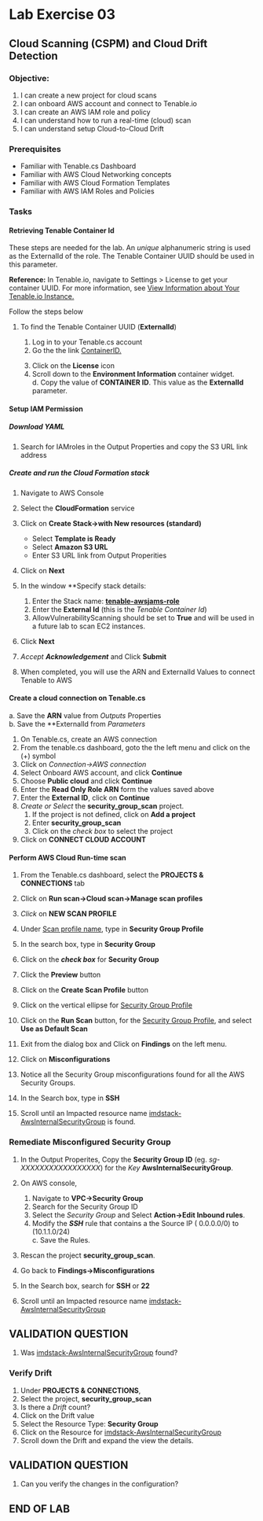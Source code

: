 # Lab Exercise 03

## Cloud Scanning (CSPM) and Cloud Drift Detection

### Objective:

1.  I can create a new project for cloud scans
1.  I can onboard AWS account and connect to Tenable.io 
1.  I can create an AWS IAM role and policy
1.  I can understand how to run a real-time (cloud) scan
1.  I can understand setup Cloud-to-Cloud Drift
<!--
1.  I can understand how to scan a Terraform scan
1.  I can understand how to Code-to-Cloud Drift detection
-->
### Prerequisites
- Familiar with Tenable.cs Dashboard 
- Familiar with AWS Cloud Networking concepts
- Familiar with AWS Cloud Formation Templates
- Familiar with AWS IAM Roles and Policies

### Tasks

#### Retrieving Tenable Container Id
These steps are needed for the lab. An *unique* alphanumeric string is used as the ExternalId of the role.   The Tenable Container UUID should be used in this parameter.

**Reference:** In Tenable.io, navigate to Settings > License to get your container UUID. For more information, see <a href="https://docs.tenable.com/tenableio/Content/Platform/Settings/License/ViewLicenseInformation.htm" target="_blank" rel="nofollow noopener noreferrer"> View Information about Your Tenable.io Instance. </a>

Follow the steps below

1.  To find the Tenable Container UUID (**ExternalId**)

    1.  Log in to your Tenable.cs account
    1.  Go the the link <a href="https://cloud.tenable.com/tio/app.html#/settings/" target="_blank" rel="nofollow noopener noreferrer">ContainerID.</a>  <p>
    1.  Click on the **License** icon
    1.  Scroll down to the **Environment Information** container widget.    
  d.  Copy the value of **CONTAINER ID**.   This value as the  **ExternalId** parameter.   


#### Setup IAM Permission
##### Download YAML 
1.  Search for IAMroles in the Output Properties and copy the S3 URL link address

##### Create and run the Cloud Formation stack

1.  Navigate to AWS Console
1.  Select the **CloudFormation** service
1.  Click on **Create Stack->with New resources (standard)**
	  - Select **Template is Ready** 
    - Select **Amazon S3 URL**
    - Enter S3 URL link from Output Properities
1.	Click on **Next**
1.  In the window **Specify stack details:  
    1.  Enter the Stack name:  <u>**tenable-awsjams-role**</u>
    1.  Enter the **External Id** (this is the *Tenable Container Id*)
    1.  AllowVulnerabilityScanning should be set to **True** and will be used in a future lab to scan EC2 instances.
1.  Click **Next**
1.  *Accept* ***Acknowledgement*** and Click **Submit**

    
1.  When completed, you will use the ARN and ExternalId Values to connect Tenable to AWS  

#### Create a cloud connection on Tenable.cs

  a.  Save the **ARN** value from *Outputs* Properties  
  b.  Save the **ExternalId from *Parameters*</p><p>

1.  On Tenable.cs, create an AWS connection
1.  From the tenable.cs dashboard, goto the the left menu and click on the (+) symbol
1.  Click on *Connection->AWS connection*
1.  Select Onboard AWS account, and click **Continue**
1.  Choose **Public cloud** and click **Continue**
1.  Enter the **Read Only Role ARN** form the values saved above
1.  Enter the **External ID**, click on **Continue**
1.  *Create or Select* the **security_group_scan** project.  
    1.  If the project is not defined, click on **Add a project**
    1.  Enter **security_group_scan**  
    1.  Click on the *check box* to select the project
1.  Click on **CONNECT CLOUD ACCOUNT**

#### Perform AWS Cloud Run-time scan
1.  From the Tenable.cs dashboard, select the **PROJECTS & CONNECTIONS** tab
1.  Click on **Run scan->Cloud scan->Manage scan profiles**
1.  *Click* on **NEW SCAN PROFILE**
1.  Under <u>Scan profile name</u>, type in **Security Group Profile**
1.  In the search box, type in **Security Group**
1.  Click on the ***check box*** for **Security Group**
1.  Click the **Preview** button
1.  Click on the **Create Scan Profile** button
1.  Click on the vertical ellipse for <u>Security Group Profile</u> 
1.  Click on the **Run Scan** button, for the <u>Security Group Profile</u>, and select **Use as Default Scan**

1.  Exit from the dialog box and Click on **Findings** on the left menu.
1.  Click on **Misconfigurations**
1.  Notice all the Security Group misconfigurations found for all the AWS Security Groups.
1.  In the Search box, type in **SSH**
1.  Scroll until an Impacted resource name <u>imdstack-AwsInternalSecurityGroup</u> is found.

### Remediate Misconfigured Security Group
1. In the Output Properites, Copy the **Security Group ID** (eg.  *sg-XXXXXXXXXXXXXXXXX*) for the *Key* **AwsInternalSecurityGroup**.
1.  On AWS console, 
    1.  Navigate to **VPC->Security Group**
    1.  Search for the Security Group ID 
    1.  Select the *Security Group* and Select **Action->Edit Inbound rules**.  
    1.    Modify the ***SSH*** rule that contains  a the Source IP ( 0.0.0.0/0) to (10.1.1.0/24)  
  c.  Save the Rules.

1.  Rescan the project **security_group_scan**.
1.  Go back to **Findings->Misconfigurations**
1.  In the Search box, search for **SSH** or **22**
1.  Scroll until an Impacted resource name <u>imdstack-AwsInternalSecurityGroup</u>

## VALIDATION QUESTION

1.  Was <u>imdstack-AwsInternalSecurityGroup</u> found?

### Verify Drift

1.  Under **PROJECTS & CONNECTIONS**,
1.  Select the project, **security_group_scan**
1.  Is there a *Drift* count?  
1.  Click on the Drift value
1.  Select the Resource Type: **Security Group**
1.  Click on the Resource for <u>imdstack-AwsInternalSecurityGroup</u>
1.  Scroll down the Drift and expand the view the details.


## VALIDATION QUESTION
1.  Can you verify the changes in the configuration?

## END OF LAB